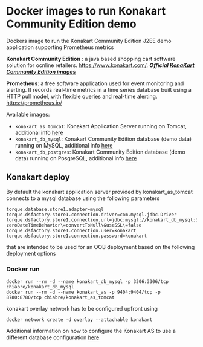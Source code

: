 # Docker images to run Konakart Community Edition demo

Dockers image to run the Konakart Community Edition J2EE demo application supporting Prometheus metrics

**Konakart Community Edition** : a java based shopping cart software solution for ocnline retailers. https://www.konakart.com/. ***Official [KonaKart Community Edition images](https://hub.docker.com/r/konakart)***

**Prometheus**: a free software application used for event monitoring and alerting. It records real-time metrics in a time series database built using a HTTP pull model, with flexible queries and real-time alerting. https://prometheus.io/

Available images:
* `konakart_as_tomcat`: Konakart Application Server running on Tomcat, additional info [here](/konakart_as_tomcat/README.md)  
* `konakart_db_mysql`: Konakart Community Edition database (demo data) running on MySQL, additional info [here](/konakart_db_mysql/README.md)  
* `konakart_db_postgres`: Konakart Community Edition database (demo data) running on PosgreSQL, additional info [here](/konakart_db_postgres/README.md)  

## Konakart deploy

By default the konakart application server provided by konakart_as_tomcat connects to a mysql database using the following parameters 

```properties
torque.database.store1.adapter=mysql
torque.dsfactory.store1.connection.driver=com.mysql.jdbc.Driver
torque.dsfactory.store1.connection.url=jdbc:mysql://konakart_db_mysql:3306/konakart?zeroDateTimeBehavior\=convertToNull\&useSSL\=false
torque.dsfactory.store1.connection.user=konakart
torque.dsfactory.store1.connection.password=konakart
```

that are intended to be used for an OOB deployment based on the following deployment options

### Docker run

```console
docker run --rm -d --name konakart_db_mysql -p 3306:3306/tcp chiabre/konakart_db_mysql
docker run --rm -d --name konakart_as -p 9404:9404/tcp -p 8780:8780/tcp chiabre/konakart_as_tomcat
```
konakart overlay network has to be configured upfront using

```console
docker network create -d overlay --attachable konakart
```

Additional information on how to configure the Konakart AS to use a different database configuration [here](/konakart_as_tomcat/README.md)  
